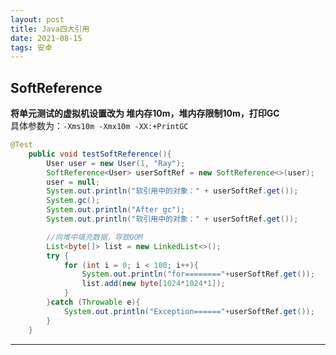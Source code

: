 ```yaml
---
layout: post
title: Java四大引用
date: 2021-08-15
tags: 安卓
---
```


## SoftReference

**将单元测试的虚拟机设置改为 堆内存10m，堆内存限制10m，打印GC**      
具体参数为：`-Xms10m -Xmx10m -XX:+PrintGC`

```Java
@Test
    public void testSoftReference(){
        User user = new User(1, "Ray");
        SoftReference<User> userSoftRef = new SoftReference<>(user);
        user = null;
        System.out.println("软引用中的对象：" + userSoftRef.get());
        System.gc();
        System.out.println("After gc");
        System.out.println("软引用中的对象：" + userSoftRef.get());

        //向堆中填充数据，导致OOM
        List<byte[]> list = new LinkedList<>();
        try {
            for (int i = 0; i < 100; i++){
                System.out.println("for========"+userSoftRef.get());
                list.add(new byte[1024*1024*1]);
            }
        }catch (Throwable e){
            System.out.println("Exception======"+userSoftRef.get());
        }
    }
```


















-------------
